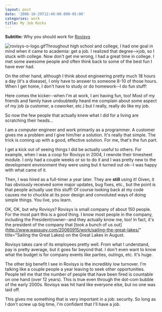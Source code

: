 ```yaml
---
layout: post
date: '2006-10-29T12:40:00.000-05:00'
categories: work
title: My Job Rocks
---
```


**Subtitle:** Why you should work for [Rovisys](http://www.rovisys.com/rovisys/about/news.asp)

![rovisys-o-logo.gif](rovisys-o-logo.gif)Throughout high school and college, I had one goal in mind when it came to academia: get a job. I realized that degree-->job, so I stuck with college. Now don't get me wrong, I had a great time in college. I met some awesome people and often think back to some of the best fun I have ever had.

On the other hand, although I think about engineering pretty much 18 hours a day (it's a disease), I only have to answer to someone 8-10 of those hours. When I get home, I don't have to study or do homework--I do fun stuff!

Here comes the kicker--when I'm at work, I am having fun, too! Most of my friends and family have undoubtedly heard me complain about some aspect of my job (a customer, a coworker, etc.) but I really, really do like my job.

So now the few people that actually knew what I did for a living are scratching their heads...

I am a computer engineer and work primarily as a programmer. A customer gives me a problem and I give him/her a solution. It's really that simple. The trick is coming up with a good, effective solution. For me, that's the fun part.

I get a kick out of seeing things I did be actually useful to others. For example, when I was a coop for Rovisys in 2004, I rewrote their timesheet module. I only had a couple weeks or so to do it and I was pretty new to the development environment they were using but it turned out ok--I was happy with what came of it.

Then, I was hired as a full-timer a year later. They are **still** using it! Given, it has obviously received some major updates, bug fixes, etc., but the point is that people actually use this stuff! Of course looking back at my code causes me to chuckle at its poor design and convoluted ways of doing simple things. You live, you learn.

OK, OK, but why Rovisys? Rovisys is small company of about 150 people. For the most part this is a good thing. I know most people in the company, including the President/owner--and they actually know me, too! In fact, it's the president of the company that [took a bunch of us out](http://www.wassupy.com/20060915/work/sailing-the-great-lakes/" title="Sailing the Great Lakes) on the Great Lakes in August.

Rovisys takes care of its employees pretty well. From what I understand, pay is pretty average, but it goes far beyond that. I don't even want to know what the budget is for company events like parties, outings, etc. It's huge.

The other big benefit I see in Rovisys is the incredibly low turnover. I'm talking like a couple people a year leaving to seek other opportunities. People tell me that the number of people that have been fired is countable on one hand (over 12 years). This is true even through the dot-com bubble of the early 2000s. Rovisys was hit hard like everyone else, but no one was laid off.

This gives me something that is very important in a job: security. So long as I don't screw up big time, I'm confident that I'll have a job.